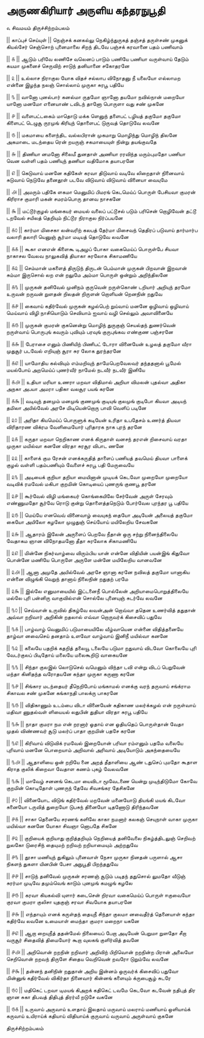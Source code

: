 # அருணகிரியார் அருளிய கந்தரநுபூதி
௳
சிவமயம்
திருச்சிற்றம்பலம் 

|| காப்புச் செய்யுள் ||
நெஞ்சக் கனகல்லு நெகிழ்ந்துருகத்
தஞ்சத் தருள்சண் முகனுக் கியல்சேர்
செஞ்சொற் புனைமாலை சிறந் திடவே
பஞ்சக் கரவானை பதம் பணிவாம்

|| ௧ ||
ஆடும் பரிவே லணிசே வலெனப்
பாடும் பணியே பணியா வருள்வாய்
தேடும் கயமா முகனைச் செருவிற்
சாடுந் தனியானை சகோதரனே

|| ௨ ||
உல்லாச நிராகுல யோக விதச்
சல்லாப விநோதனு நீ யலையோ
எல்லாமற என்னை இழந்த நலஞ்
சொல்லாய் முருகா சுரபூ பதியே

|| ௩ ||
வானோ புனல்பார் கனல்மா ருதமோ
ஞானோ தயமோ நவில்நான் மறையோ
யானோ மனமோ எனையாண் டவிடந்
தானோ பொருளா வது சண் முகனே

|| ௪ ||
வளைபட்டகைம் மாதொடு மக்க ளெனுந்
தளைபட் டழியத் தகுமோ தகுமோ
கிளைபட் டெழுசூ ருரமுங் கிரியுந்
தொளைபட் டுருவத் தொடுவே லவனே

|| ௫ ||
மகமாயை களைந்திட வல்லபிரான்
முகமாறு மொழிந்து மொழிந் திலனே
அகமாடை மடந்தைய ரென் றயருஞ்
சகமாயையுள் நின்று தயங்குவதே

|| ௬ ||
திணியா னமனோ சிலைமீ துனதாள்
அணியா ரரவிந்த மரும்புமதோ
பணியா வென வள்ளி பதம் பணியுந்
தணியா வதிமோக தயாபரனே

|| ௭ ||
கெடுவாய் மனனே கதிகேள் கரவா
திடுவாய் வடிவே லிறைதாள் நினைவாய்
சுடுவாய் நெடுவே தனைதூள் படவே
விடுவாய் விடுவாய் வினையா வையுமே

|| ௮ ||
அமரும் பதிகே ளகமா மெனுமிப்
பிமரங் கெடமெய்ப் பொருள் பேசியவா
குமரன் கிரிராச குமாரி மகன்
சமரம்பொரு தானவ நாசகனே

|| ௯ ||
மட்டூர்குழல் மங்கையர் மையல் வலைப்
பட்டூசல் படும் பரிசென் றொழிவேன்
தட்டூ டறவேல் சயிலத் தெறியும்
நிட்டூர நிராகுல நிர்ப்பயனே

|| ௧௦ ||
கார்மா மிசைகா லன்வரிற் கலபத்
தேர்மா மிசைவந் தெதிரப் படுவாய்
தார்மார்ப வலாரி தலாரி யெனுஞ்
சூர்மா மடியத் தொடுவே லவனே

|| ௧௧ ||
கூகா எனஎன் கிளைகூ டிஅழப்
போகா வகைமெய்ப் பொருள்பே சியவா
நாகாசல வேலவ நாலுகவித்
தியாகா சுரலோக சிகாமணியே

|| ௧௨ ||
செம்மான் மகளைத் திருடுந் திருடன்
பெம்மான் முருகன் பிறவான் இறவான்
சும்மா இருசொல் லற என் றலுமே
அம்மா பொருள் ஒன்றும் அறிந்திலனே

|| ௧௩ ||
முருகன் தனிவேல் முனிநம் குருவென்
றருள்கொண் டறியார் அறியுந் தரமோ
உருவன் றருவன் றுளதன் றிலதன்
றிருளன் றொளியன் றெனநின் றதுவே

|| ௧௪ ||
கைவாய் கதிர்வேல் முருகன் கழல்பெற்
றுய்வாய் மனனே ஒழிவாய் ஒழிவாய்
மெய்வாய் விழி நாசியொடும் செவியாம்
ஐவாய் வழி செல்லும் அவாவினையே

|| ௧௫ ||
முருகன் குமரன் குகனென்று மொழிந்
துருகுஞ் செயல்தந் துணர்வென் றருள்வாய்
பொருபுங் கவரும் புவியும் பரவுங்
குருபுங்கவ எண்குண பஞ்சரனே

|| ௧௬ ||
பேராசை எனும் பிணியிற் பிணிபட்
டோரா வினையேன் உழலத் தகுமோ
வீரா முதுசூர் படவேல் எறியுஞ்
சூரா சுர லோக துரந்தரனே

|| ௧௭ ||
யாமோதிய கல்வியும் எம்மறிவுந்
தாமேபெறவேலவர் தந்ததனால்
பூமேல் மயல்போய் அறமெய்ப் புணர்வீர்
நாமேல் நடவீர் நடவீர் இனியே

|| ௧௮ ||
உதியா மரியா உணரா மறவா
விதிமால் அறியா விமலன் புதல்வா
அதிகா அநகா அபயா அமரா
பதிகா வலசூர பயங் கரனே

|| ௧௯ ||
வடிவுந் தனமும் மனமுங் குணமுங்
குடியுங் குலமுங் குடிபோ கியவா
அடியந் தமிலா அயில்வேல் அரசே
மிடியென்றொரு பாவி வெளிப் படினே

|| ௨௦ ||
அரிதா கியமெய்ப் பொருளுக் கடியேன்
உரிதா உபதேசம் உணர்த் தியவா
விரிதாரண விக்ரம வேளிமையோர்
புரிதாரக நாக புரந் தரனே

|| ௨௧ ||
கருதா மறவா நெறிகாண எனக்
கிருதாள் வனசந் தரஎன் றிசைவாய்
வரதா முருகா மயில்வா கனனே
விரதா சுரசூர விபாட ணனே

|| ௨௨ ||
காளைக் கும ரேசன் எனக்கருதித்
தாளைப் பணியத் தவமெய் தியவா
பாளைக் குழல் வள்ளி பதம்பணியும்
வேளைச் சுரபூ பதி மேருவையே

|| ௨௩ ||
அடியைக் குறியா தறியா மையினான்
முடியக் கெடவோ முறையோ முறையோ
வடிவிக் ரமவேல் மகிபா குறமின்
கொடியைப் புணருங் குணபூ தரனே

|| ௨௪ ||
கூர்வேல் விழி மங்கையர் கொங்கையிலே
சேர்வேன் அருள் சேரவும் எண்ணுமதோ
சூர்வே ரொடு குன்று தொளைத்தநெடும்
போர்வேல புரந்தர பூ பதியே

|| ௨௫ ||
மெய்யே எனவெவ் வினைவாழ் வையுகந்
தையோ அடியேன் அலையத் தகுமோ
கையோ அயிலோ கழலோ முழுதுஞ்
செய்யோய் மயிலேறிய சேவகனே

|| ௨௬ ||
ஆதாரம் இலேன் அருளைப் பெறவே
நீதான் ஒரு சற்று நினைந்திலையே
வேதாகம ஞான விநோதமனோ
தீதா சுரலோக சிகாமணியே

|| ௨௭ ||
மின்னே நிகர்வாழ்வை விரும்பிய யான்
என்னே விதியின் பயன்இங் கிதுவோ
பொன்னே மணியே பொருளே அருளே
மன்னே மயிலேறிய வானவனே

|| ௨௮ ||
ஆனா அமுதே அயில்வேல் அரசே
ஞானா கரனே நவிலத் தகுமோ
யானாகிய என்னை விழுங்கி வெறுந்
தானாய் நிலைநின் றதுதற் பரமே

|| ௨௯ ||
இல்லே எனுமாயையில் இட்டனைநீ
பொல்லேன் அறியாமைபொறுத்திலையே
மல்லே புரி பன்னிரு வாகுவில்என்
சொல்லே புனையுஞ் சுடர்வே லவனே

|| ௩௦ ||
செவ்வான் உருவில் திகழ்வே லவன்அன்
றொவ்வா ததென உணர்வித் ததுதான்
அவ்வா றறிவார் அறிகின் றதலால்
எவ்வா றொருவர்க் கிசைவிப் பதுவே

|| ௩௧ ||
பாழ்வாழ் வெனுமிப் படுமாயையிலே
வீழ்வாயென என்னை விதித்தனையே
தாழ்வா னவைசெய் தனதாம் உளவோ
வாழ்வாய் இனிநீ மயில்வா கனனே

|| ௩௨ ||
கலையே பதறிக் கதறித் தலையூ
டலையே படுமா றதுவாய் விடவோ
கொலையே புரி வேடர்குலப் பிடிதோய்
மலையே மலைகூறிடு வாகையனே

|| ௩௩ ||
சிந்தா குலஇல் லொடுசெல் வமெனும்
விந்தா டவி என்று விடப் பெறுவேன்
மந்தா கினிதந்த வரோதயனே
கந்தா முருகா கருணா கரனே

|| ௩௪ ||
சிங்கார மடந்தையர் தீநெறிபோய்
மங்காமல் எனக்கு வரந் தருவாய்
சங்க்ராம சிகாவல சண் முகனே
கங்காநதி பாலக்ரு பாகரனே

|| ௩௫ ||
விதிகாணும் உடம்பை விடா வினையேன்
கதிகாண மலர்க்கழல் என் றருள்வாய்
மதிவா ணுதல்வள் ளியையல் லதுபின்
துதியா விரதா சுரபூ பதியே

|| ௩௬ ||
நாதா குமரா நம என் றரனார்
ஓதாய் என ஓதியதெப் பொருள்தான்
வேதா முதல் விண்ணவர் சூடு மலர்ப்
பாதா குறமின் பதசே கரனே

|| ௩௭ ||
கிரிவாய் விடுவிக் ரமவேல் இறையோன்
பரிவா ரம்எனும் பதமே வலையே
புரிவாய் மனனே பொறையாம் அறிவால்
அரிவாய் அடியோடும் அகந்தையையே

|| ௩௮ ||
ஆதாளியை ஒன் றறியே னை அறத்
தீதாளியை ஆண் டதுசெப் புமதோ
கூதாள கிராத குலிக் கிறைவா
வேதாள கணம் புகழ் வேலவனே

|| ௩௯ ||
மாவேழ் சனனங் கெடமா யைவிடா
மூவேடணை யென்று முடிந்திடுமோ
கோவே குறமின் கொடிதோள் புணருந்
தேவே சிவசங்கர தேசிகனே

|| ௪௦ ||
வினையோட விடுங் கதிர்வேல் மறவேன்
மனையோடு தியங்கி மயங் கிடவோ
சுனையோ டருவித் துறையோ டுபசுந்
தினையோ டிதணோடு திரிந்தவனே

|| ௪௧ ||
சாகா தெனையே சரணங் களிலே
காகா நமனார் கலகஞ் செயுநாள்
வாகா முருகா மயில்வா கனனே
யோகா சிவஞா னொபதே சிகனே

|| ௪௨ ||
குறியைக் குறியாது குறித்தறியும்
நெறியைத் தனிவேலை நிகழ்த்திடலுஞ்
செறிவற் றுலகோ டுரைசிந் தையுமற்
றறிவற் றறியாமையும் அற்றதுவே

|| ௪௩ ||
தூசா மணியுந் துகிலும் புனைவாள்
நேசா முருகா நினதன் பருளால்
ஆசா நிகளந் துகளா யினபின்
பேசா அநுபூதி பிறந்ததுவே

|| ௪௪ ||
சாடுந் தனிவேல் முருகன் சரணஞ்
சூடும் படிதந் ததுசொல் லுமதோ
வீடுஞ் சுரர்மா முடிவே தமும்வெங்
காடும் புனமுங் கமழுங் கழலே

|| ௪௫ ||
கரவா கியகல்வி யுளார் கடைசென்
றிரவா வகைமெய்ப் பொருள் ஈகுவையோ
குரவா குமரா குலிசா யுதகுஞ்
சரவா சிவயோக தயாபரனே

|| ௪௬ ||
எந்தாயும் எனக் கருள்தந் தையுநீ
சிந்தா குலமா னவைதீர்த் தெனையாள்
கந்தா கதிர்வே லவனே உமையாள்
மைந்தா குமரா மறைநா யகனே

|| ௪௭ ||
ஆறா றையுநீத் ததன்மேல் நிலையைப்
பேறா அடியேன் பெறுமா றுளதோ
சீறா வருசூர் சிதைவித் திமையோர்
கூறா வுலகங் குளிர்வித் தவனே

|| ௪௮ ||
அறிவொன் றறநின் றறிவார் அறிவிற்
பிறிவொன் றறநின்ற பிரான் அலையோ
செறிவொன் றறவந் திருளே சிதைய
வெறிவென் றவரோ டுறும்வே லவனே

|| ௪௯ ||
தன்னந் தனிநின் றதுதான் அறிய
இன்னம் ஒருவர்க் கிசைவிப் பதுவோ
மின்னுங் கதிர்வேல் விகிர்தா நினைவார்
கின்னங் களையும் க்ருபைசூழ் சுடரே

|| ௫௦ ||
மதிகெட் டறவா டிமயங் கிஅறக்
கதிகெட் டவமே கெடவோ கடவேன்
நதிபுத் திர ஞான சுகா திபவத்
திதிபுத் திரர்வீ றடுசே வகனே

|| ௫௧ ||
உருவாய் அருவாய் உளதாய் இலதாய்
மருவாய் மலராய் மணியாய் ஒளியாய்க்
கருவாய் உயிராய்க் கதியாய் விதியாய்க்
குருவாய் வருவாய் அருள்வாய் குகனே

திருச்சிற்றம்பலம் 
